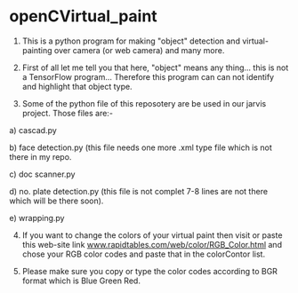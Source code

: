 # openCVirtual_paint
1. This is a python program for making "object" detection and virtual-painting over camera (or web camera) and many more.

2. First of all let me tell you that here, "object" means any thing... this is not a TensorFlow program... Therefore this program can can not identify and highlight that object type.

3. Some of the python file of this reposotery are be used in our jarvis project. Those files are:-
  
  a) cascad.py
  
  b) face detection.py (this file needs one more .xml type file which is not there in my repo.
  
  c) doc scanner.py
  
  d) no. plate detection.py (this file is not complet 7-8 lines are not there which will be there soon).
  
  e) wrapping.py

4. If you want to change the colors of your virtual paint then visit or paste this web-site link www.rapidtables.com/web/color/RGB_Color.html and chose your RGB color codes and paste that in the colorContor list.

5. Please make sure you copy or type the color codes according to BGR format which is Blue Green Red.
